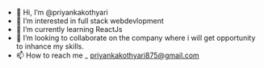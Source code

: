 - 👋 Hi, I’m @priyankakothyari
- 👀 I’m interested in full stack webdevlopment
- 🌱 I’m currently learning ReactJs
- 💞️ I’m looking to collaborate on  the company where i will get opportunity to inhance my skills.
- 📫 How to reach me _ priyankakothyari875@gmail.com


